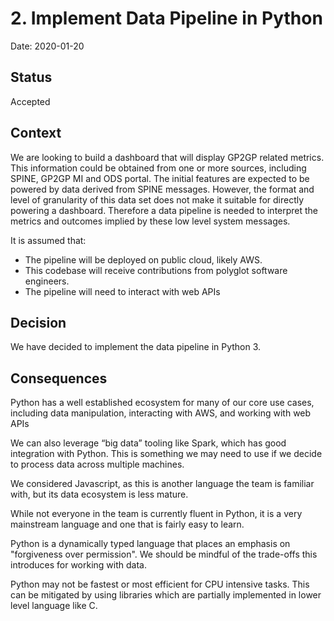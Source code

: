 # 2. Implement Data Pipeline in Python

Date: 2020-01-20

## Status

Accepted

## Context

We are looking to build a dashboard that will display GP2GP related metrics.
This information could be obtained from one or more sources, including SPINE,
GP2GP MI and ODS portal. The initial features are expected to be powered by
data derived from SPINE messages. However, the format and level of granularity
of this data set does not make it suitable for directly powering a dashboard.
Therefore a data pipeline is needed to interpret the metrics and outcomes
implied by these low level system messages.

It is assumed that:
- The pipeline will be deployed on public cloud, likely AWS.
- This codebase will receive contributions from polyglot software engineers.
- The pipeline will need to interact with web APIs

## Decision

We have decided to implement the data pipeline in Python 3.

## Consequences

Python has a well established ecosystem for many of our core use cases,
including data manipulation, interacting with AWS, and working with web APIs

We can also leverage “big data” tooling like Spark, which has good integration
with Python. This is something we may need to use if we decide to process data
across multiple machines.

We considered Javascript, as this is another language the team is familiar
with, but its data ecosystem is less mature.

While not everyone in the team is currently fluent in Python, it is a very
mainstream language and one that is fairly easy to learn.

Python is a dynamically typed language that places an emphasis on "forgiveness
over permission". We should be mindful of the trade-offs this introduces for
working with data.

Python may not be fastest or most efficient for CPU intensive tasks. This can
be mitigated by using libraries which are partially implemented in lower level
language like C.
